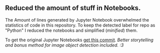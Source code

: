 ## Reduced the amount of stuff in Notebooks.

The Amount of lines generated by Jupyter Notebook
overwhelmed the statistics of code in this repository.
To keep the detected label for repo as "Python"
I reduced the notebooks and simplified (*minified*) them.


To get the original Jupyter Notebooks [get this commit](https://github.com/Luzkan/PythonCourse/commit/bdc0f8e65d54d9e6d638ba43f0eb71288aa71988). *Better storytelling and bonus method for image object detection included. :3*